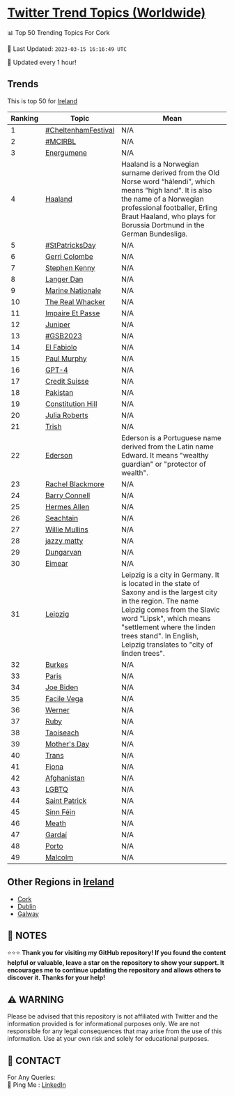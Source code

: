[Twitter Trend Topics (Worldwide)](https://github.com/ErcinDedeoglu/Twitter-Trend-Topics)
==========


📊 Top 50 Trending Topics For Cork

📆 Last Updated: `2023-03-15 16:16:49 UTC`

🔧 Updated every 1 hour!


## Trends

This is top 50 for [Ireland](</Ireland>)

| Ranking | Topic | Mean |
| ------- | ------------ | ------------ |
| 1 | [#CheltenhamFestival](http://twitter.com/search?q=%23CheltenhamFestival) | N/A |
| 2 | [#MCIRBL](http://twitter.com/search?q=%23MCIRBL) | N/A |
| 3 | [Energumene](http://twitter.com/search?q=Energumene) | N/A |
| 4 | [Haaland](http://twitter.com/search?q=Haaland) | Haaland is a Norwegian surname derived from the Old Norse word “hálendi”, which means “high land”. It is also the name of a Norwegian professional footballer, Erling Braut Haaland, who plays for Borussia Dortmund in the German Bundesliga. |
| 5 | [#StPatricksDay](http://twitter.com/search?q=%23StPatricksDay) | N/A |
| 6 | [Gerri Colombe](http://twitter.com/search?q=Gerri+Colombe) | N/A |
| 7 | [Stephen Kenny](http://twitter.com/search?q=Stephen+Kenny) | N/A |
| 8 | [Langer Dan](http://twitter.com/search?q=Langer+Dan) | N/A |
| 9 | [Marine Nationale](http://twitter.com/search?q=Marine+Nationale) | N/A |
| 10 | [The Real Whacker](http://twitter.com/search?q=The+Real+Whacker) | N/A |
| 11 | [Impaire Et Passe](http://twitter.com/search?q=Impaire+Et+Passe) | N/A |
| 12 | [Juniper](http://twitter.com/search?q=Juniper) | N/A |
| 13 | [#GSB2023](http://twitter.com/search?q=%23GSB2023) | N/A |
| 14 | [El Fabiolo](http://twitter.com/search?q=El+Fabiolo) | N/A |
| 15 | [Paul Murphy](http://twitter.com/search?q=Paul+Murphy) | N/A |
| 16 | [GPT-4](http://twitter.com/search?q=GPT-4) | N/A |
| 17 | [Credit Suisse](http://twitter.com/search?q=Credit+Suisse) | N/A |
| 18 | [Pakistan](http://twitter.com/search?q=Pakistan) | N/A |
| 19 | [Constitution Hill](http://twitter.com/search?q=Constitution+Hill) | N/A |
| 20 | [Julia Roberts](http://twitter.com/search?q=Julia+Roberts) | N/A |
| 21 | [Trish](http://twitter.com/search?q=Trish) | N/A |
| 22 | [Ederson](http://twitter.com/search?q=Ederson) | Ederson is a Portuguese name derived from the Latin name Edward. It means "wealthy guardian" or "protector of wealth". |
| 23 | [Rachel Blackmore](http://twitter.com/search?q=Rachel+Blackmore) | N/A |
| 24 | [Barry Connell](http://twitter.com/search?q=Barry+Connell) | N/A |
| 25 | [Hermes Allen](http://twitter.com/search?q=Hermes+Allen) | N/A |
| 26 | [Seachtain](http://twitter.com/search?q=Seachtain) | N/A |
| 27 | [Willie Mullins](http://twitter.com/search?q=Willie+Mullins) | N/A |
| 28 | [jazzy matty](http://twitter.com/search?q=jazzy+matty) | N/A |
| 29 | [Dungarvan](http://twitter.com/search?q=Dungarvan) | N/A |
| 30 | [Eimear](http://twitter.com/search?q=Eimear) | N/A |
| 31 | [Leipzig](http://twitter.com/search?q=Leipzig) | Leipzig is a city in Germany. It is located in the state of Saxony and is the largest city in the region. The name Leipzig comes from the Slavic word "Lipsk", which means "settlement where the linden trees stand". In English, Leipzig translates to "city of linden trees". |
| 32 | [Burkes](http://twitter.com/search?q=Burkes) | N/A |
| 33 | [Paris](http://twitter.com/search?q=Paris) | N/A |
| 34 | [Joe Biden](http://twitter.com/search?q=Joe+Biden) | N/A |
| 35 | [Facile Vega](http://twitter.com/search?q=Facile+Vega) | N/A |
| 36 | [Werner](http://twitter.com/search?q=Werner) | N/A |
| 37 | [Ruby](http://twitter.com/search?q=Ruby) | N/A |
| 38 | [Taoiseach](http://twitter.com/search?q=Taoiseach) | N/A |
| 39 | [Mother's Day](http://twitter.com/search?q=Mother%27s+Day) | N/A |
| 40 | [Trans](http://twitter.com/search?q=Trans) | N/A |
| 41 | [Fiona](http://twitter.com/search?q=Fiona) | N/A |
| 42 | [Afghanistan](http://twitter.com/search?q=Afghanistan) | N/A |
| 43 | [LGBTQ](http://twitter.com/search?q=LGBTQ) | N/A |
| 44 | [Saint Patrick](http://twitter.com/search?q=Saint+Patrick) | N/A |
| 45 | [Sinn Féin](http://twitter.com/search?q=Sinn+F%c3%a9in) | N/A |
| 46 | [Meath](http://twitter.com/search?q=Meath) | N/A |
| 47 | [Gardaí](http://twitter.com/search?q=Garda%c3%ad) | N/A |
| 48 | [Porto](http://twitter.com/search?q=Porto) | N/A |
| 49 | [Malcolm](http://twitter.com/search?q=Malcolm) | N/A |



## Other Regions in [Ireland](</Ireland>)

* [Cork](</Ireland/Cork.md>)
* [Dublin](</Ireland/Dublin.md>)
* [Galway](</Ireland/Galway.md>)



## 📝 NOTES

⭐⭐⭐ **Thank you for visiting my GitHub repository! If you found the content helpful or valuable, leave a star on the repository to show your support. It encourages me to continue updating the repository and allows others to discover it. Thanks for your help!**


## ⚠️ WARNING

Please be advised that this repository is not affiliated with Twitter and the information provided is for informational purposes only. We are not responsible for any legal consequences that may arise from the use of this information. Use at your own risk and solely for educational purposes.


## 📨 CONTACT

 For Any Queries:  
            🏓 Ping Me : [LinkedIn](https://www.linkedin.com/in/ercindedeoglu/)
